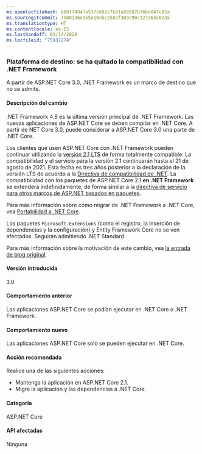 ```yaml
---
ms.openlocfilehash: b60f74947a537c602c7bd1a89587b76bd847c82a
ms.sourcegitcommit: 7588136e355e10cbc2582f389c90c127363c02a5
ms.translationtype: HT
ms.contentlocale: es-ES
ms.lasthandoff: 03/14/2020
ms.locfileid: "75937274"
---
```

### <a name="target-framework-net-framework-support-dropped"></a>Plataforma de destino: se ha quitado la compatibilidad con .NET Framework

A partir de ASP.NET Core 3.0, .NET Framework es un marco de destino que no se admite.

#### <a name="change-description"></a>Descripción del cambio

.NET Framework 4.8 es la última versión principal de .NET Framework. Las nuevas aplicaciones de ASP.NET Core se deben compilar en .NET Core. A partir de NET Core 3.0, puede considerar a ASP.NET Core 3.0 una parte de .NET Core.

Los clientes que usen ASP.NET Core con .NET Framework pueden continuar utilizando la [versión 2.1 LTS](https://www.microsoft.com/net/download/dotnet-core/2.1) de forma totalmente compatible. La compatibilidad y el servicio para la versión 2.1 continuarán hasta el 21 de agosto de 2021. Esta fecha es tres años posterior a la declaración de la versión LTS de acuerdo a la [Directiva de compatibilidad de .NET](https://www.microsoft.com/net/platform/support-policy). La compatibilidad con los paquetes de ASP.NET Core 2.1 **en .NET Framework** se extenderá indefinidamente, de forma similar a la [directiva de servicio para otros marcos de ASP.NET basados en paquetes](https://dotnet.microsoft.com/platform/support/policy/aspnet).

Para más información sobre cómo migrar de .NET Framework a .NET Core, vea [Portabilidad a .NET Core](~/docs/core/porting/index.md).

Los paquetes `Microsoft.Extensions` (como el registro, la inserción de dependencias y la configuración) y Entity Framework Core no se ven afectados. Seguirán admitiendo .NET Standard.

Para más información sobre la motivación de este cambio, vea [la entrada de blog original](https://devblogs.microsoft.com/aspnet/a-first-look-at-changes-coming-in-asp-net-core-3-0/).

#### <a name="version-introduced"></a>Versión introducida

3.0

#### <a name="old-behavior"></a>Comportamiento anterior

Las aplicaciones ASP.NET Core se podían ejecutar en .NET Core o .NET Framework.

#### <a name="new-behavior"></a>Comportamiento nuevo

Las aplicaciones ASP.NET Core solo se pueden ejecutar en .NET Core.

#### <a name="recommended-action"></a>Acción recomendada

Realice una de las siguientes acciones:

- Mantenga la aplicación en ASP.NET Core 2.1.
- Migre la aplicación y las dependencias a .NET Core.

#### <a name="category"></a>Categoría

ASP.NET Core

#### <a name="affected-apis"></a>API afectadas

Ninguna

<!-- 

#### Affected APIs

Not detectable via API analysis

-->
